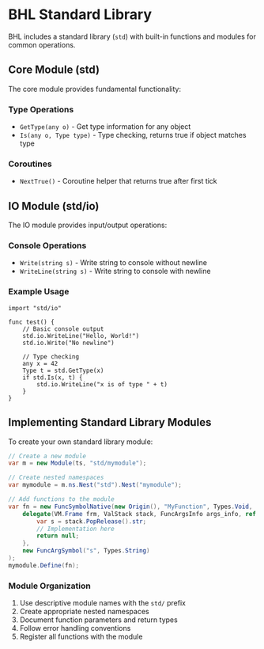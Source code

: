 # BHL Standard Library

BHL includes a standard library (`std`) with built-in functions and modules for common operations.

## Core Module (std)

The core module provides fundamental functionality:

### Type Operations
- `GetType(any o)` - Get type information for any object
- `Is(any o, Type type)` - Type checking, returns true if object matches type

### Coroutines
- `NextTrue()` - Coroutine helper that returns true after first tick

## IO Module (std/io)

The IO module provides input/output operations:

### Console Operations
- `Write(string s)` - Write string to console without newline
- `WriteLine(string s)` - Write string to console with newline

### Example Usage

```bhl
import "std/io"

func test() {
    // Basic console output
    std.io.WriteLine("Hello, World!")
    std.io.Write("No newline")
    
    // Type checking
    any x = 42
    Type t = std.GetType(x)
    if std.Is(x, t) {
        std.io.WriteLine("x is of type " + t)
    }
}
```

## Implementing Standard Library Modules

To create your own standard library module:

```csharp
// Create a new module
var m = new Module(ts, "std/mymodule");

// Create nested namespaces
var mymodule = m.ns.Nest("std").Nest("mymodule");

// Add functions to the module
var fn = new FuncSymbolNative(new Origin(), "MyFunction", Types.Void,
    delegate(VM.Frame frm, ValStack stack, FuncArgsInfo args_info, ref BHS status) { 
        var s = stack.PopRelease().str;
        // Implementation here
        return null;
    }, 
    new FuncArgSymbol("s", Types.String)
);
mymodule.Define(fn);
```

### Module Organization
1. Use descriptive module names with the `std/` prefix
2. Create appropriate nested namespaces
3. Document function parameters and return types
4. Follow error handling conventions
5. Register all functions with the module
